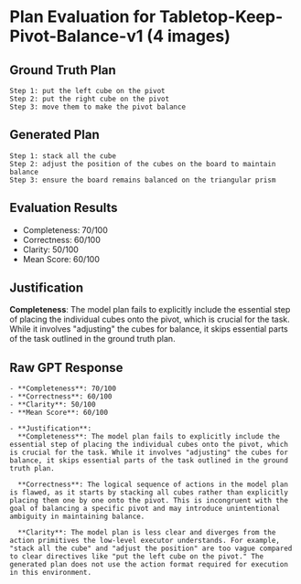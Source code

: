 # Plan Evaluation for Tabletop-Keep-Pivot-Balance-v1 (4 images)

## Ground Truth Plan
```
Step 1: put the left cube on the pivot
Step 2: put the right cube on the pivot
Step 3: move them to make the pivot balance
```

## Generated Plan
```
Step 1: stack all the cube
Step 2: adjust the position of the cubes on the board to maintain balance
Step 3: ensure the board remains balanced on the triangular prism
```

## Evaluation Results
- Completeness: 70/100
- Correctness: 60/100
- Clarity: 50/100
- Mean Score: 60/100

## Justification
**Completeness**: The model plan fails to explicitly include the essential step of placing the individual cubes onto the pivot, which is crucial for the task. While it involves "adjusting" the cubes for balance, it skips essential parts of the task outlined in the ground truth plan.

## Raw GPT Response
```
- **Completeness**: 70/100  
- **Correctness**: 60/100  
- **Clarity**: 50/100  
- **Mean Score**: 60/100  

- **Justification**:  
  **Completeness**: The model plan fails to explicitly include the essential step of placing the individual cubes onto the pivot, which is crucial for the task. While it involves "adjusting" the cubes for balance, it skips essential parts of the task outlined in the ground truth plan.  

  **Correctness**: The logical sequence of actions in the model plan is flawed, as it starts by stacking all cubes rather than explicitly placing them one by one onto the pivot. This is incongruent with the goal of balancing a specific pivot and may introduce unintentional ambiguity in maintaining balance.  

  **Clarity**: The model plan is less clear and diverges from the action primitives the low-level executor understands. For example, "stack all the cube" and "adjust the position" are too vague compared to clear directives like "put the left cube on the pivot." The generated plan does not use the action format required for execution in this environment.
```
